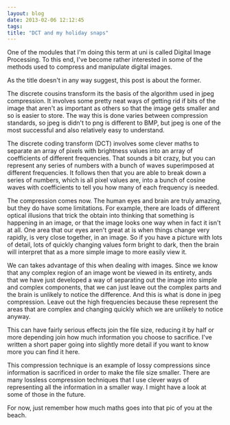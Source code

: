 ```yaml
---
layout: blog
date: 2013-02-06 12:12:45
tags:
title: "DCT and my holiday snaps"
---
```

One of the modules that I'm doing this term at uni is called Digital Image
Processing. To this end, I've become rather interested in some of the methods
used to compress and manipulate digital images.

As the title doesn't in any way suggest, this post is about the former.

The discrete cousins transform its the basis of the algorithm used in jpeg
compression. It involves some pretty neat ways of getting rid if bits of the
image that aren't as important as others so that the image gets smaller and so
is easier to store. The way this is done varies between compression standards,
so jpeg is didn't to png is different to BMP, but jpeg is one of the most
successful and also relatively easy to understand.

The discrete coding transform (DCT) involves some clever maths to separate an
array of pixels with brightness values into an array of coefficients of
different frequencies. That sounds a bit crazy, but you can represent any series
of numbers with a bunch of waves superimposed at different frequencies. It
follows then that you are able to break down a series of numbers, which is all
pixel values are, into a bunch of cosine waves with coefficients to tell you how
many of each frequency is needed.

The compression comes now. The human eyes and brain are truly amazing, but they
do have some limitations. For example, there are loads of different optical
illusions that trick the obtain into thinking that something is happening in
an image, or that the image looks one way when in fact it isn't at all. One
area that our eyes aren't great at is when things change very rapidly, is
very close together, in an image. So if you have a picture with lots of
detail, lots of quickly changing values form bright to dark, then the brain
will interpret that as a more simple image to more easily view it.

We can takes advantage of this when dealing with images. Since we know that any
complex region of an image wont be viewed in its entirety, ands that we have
just developed a way of separating out the image into  simple and complex
components, that we can just leave out the complex parts and the brain is
unlikely to notice the difference. And this is what is done in jpeg compression.
Leave out the high frequencies because these represent the areas that are
complex and changing quickly which we are unlikely to notice anyway.

This can have fairly serious effects join the file size, reducing it by half or
more depending join how much information you choose to sacrifice. I've written a
short paper going into slightly more detail if you want to know more you can
find it here.

This compression technique is an example of lossy compressions since information
is sacrificed in order to make the file size smaller. There are many lossless
compression techniques that I use clever ways of representing all the
information in a smaller way. I might have a look at some of those in the
future.

For now, just remember how much maths goes into that pic of you at the beach.
